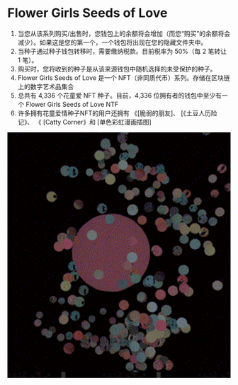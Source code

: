 # Flower Girls Seeds of Love


1. 当您从该系列购买/出售时，您钱包上的余额将会增加（而您“购买”的余额将会减少）。如果这是您的第一个，一个钱包将出现在您的隐藏文件夹中。
2. 当种子通过种子钱包转移时，需要缴纳税款。目前税率为 50%（每 2 笔转让 1 笔）。
3. 购买时，您将收到的种子是从该来源钱包中随机选择的未受保护的种子。
4. Flower Girls Seeds of Love 是一个 NFT（非同质代币）系列。存储在区块链上的数字艺术品集合
5. 总共有 4,336 个花童爱 NFT 种子。目前，4,336 位拥有者的钱包中至少有一个 Flower Girls Seeds of Love NTF
6. 许多拥有花童爱情种子NFT的用户还拥有 《[脆弱的朋友]、 [《土豆人历险记》、 《 [Catty Corner》和 [单色彩虹漫画插图]

![nft](03.png)
